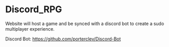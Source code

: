 # Discord_RPG

Website will host a game and be synced with a discord bot to create a sudo multiplayer experience.

Discord Bot: https://github.com/porterclev/Discord-Bot
